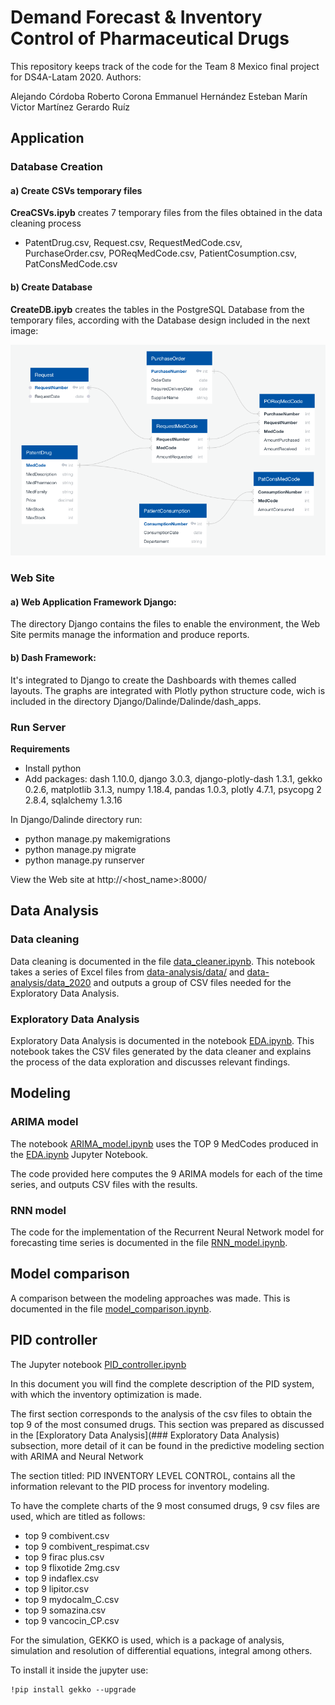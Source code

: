 # Demand Forecast & Inventory Control of Pharmaceutical Drugs

This repository keeps track of the code for the Team 8 Mexico final project for DS4A-Latam 2020.
Authors:

Alejando Córdoba
Roberto Corona
Emmanuel Hernández
Esteban Marín
Victor Martínez
Gerardo Ruíz

## Application
### Database Creation
#### a) Create CSVs temporary files

**CreaCSVs.ipyb** creates 7 temporary files from the files obtained in the data cleaning process
- PatentDrug.csv, Request.csv, RequestMedCode.csv, PurchaseOrder.csv, POReqMedCode.csv, PatientCosumption.csv, PatConsMedCode.csv

#### b) Create Database

**CreateDB.ipyb** creates the tables in the PostgreSQL Database from the temporary files, according with the Database design included in the next image:

![alt text](CreateCSVsDB/DB%20design.png "Database")

### Web Site
#### a) Web Application Framework Django:
The directory Django contains the files to enable the environment, the Web Site permits manage the information and produce reports.

#### b) Dash Framework:
It's integrated to Django to create the Dashboards with themes called layouts. The graphs are integrated with Plotly python structure code, wich is included in the directory Django/Dalinde/Dalinde/dash_apps.

### Run Server

**Requirements**
- Install python
- Add packages: dash 1.10.0, django 3.0.3, django-plotly-dash 1.3.1, gekko 0.2.6, matplotlib 3.1.3, numpy                1.18.4, pandas 1.0.3, plotly 4.7.1, psycopg 2 2.8.4, sqlalchemy 1.3.16

In Django/Dalinde directory run:
- python manage.py makemigrations
- python manage.py migrate
- python manage.py runserver

View the Web site at http://<host_name>:8000/

## Data Analysis

### Data cleaning

Data cleaning is documented in the file [data_cleaner.ipynb](data-analysis/data_cleaner.ipynb). This notebook takes a series of Excel files from [data-analysis/data/](data-analysis/data/) and [data-analysis/data_2020](data-analysis/data2020/) and outputs a group of CSV files needed for the Exploratory Data Analysis.

### Exploratory Data Analysis

Exploratory Data Analysis is documented in the notebook [EDA.ipynb](data-analysis/EDA.ipynb). This notebook takes the CSV files generated by the data cleaner and explains the process of the data exploration and discusses relevant findings.

## Modeling

### ARIMA model

The notebook [ARIMA_model.ipynb](modeling/ARIMA_model.ipynb) uses the TOP 9 MedCodes produced in the [EDA.ipynb](data-analysis/EDA.ipynb) Jupyter Notebook.

The code provided here computes the 9 ARIMA models for each of the time series, and outputs CSV files with the results. 

### RNN model

The code for the implementation of the Recurrent Neural Network model for forecasting time series is documented in the file [RNN_model.ipynb](modeling/RNN_model.ipynb).

## Model comparison

A comparison between the modeling approaches was made. This is documented in the file [model_comparison.ipynb](modeling/model_comparison.ipynb).

## PID controller

The Jupyter notebook [PID_controller.ipynb](modeling/PID_controller.ipynb)

In this document you will find the complete description of the PID system, with which the inventory optimization is made.

The first section corresponds to the analysis of the csv files to obtain the top 9 of the most consumed drugs. This section was prepared as discussed in the [Exploratory Data Analysis](### Exploratory Data Analysis) subsection, more detail of it can be found in the predictive modeling section with ARIMA and Neural Network

The section titled: PID INVENTORY LEVEL CONTROL, contains all the information relevant to the PID process for inventory modeling.

To have the complete charts of the 9 most consumed drugs, 9 csv files are used, which are titled as follows:

* top 9 combivent.csv
* top 9 combivent_respimat.csv
* top 9 firac plus.csv
* top 9 flixotide 2mg.csv
* top 9 indaflex.csv
* top 9 lipitor.csv
* top 9 mydocalm_C.csv
* top 9 somazina.csv
* top 9 vancocin_CP.csv

For the simulation, GEKKO is used, which is a package of analysis, simulation and resolution of differential equations, integral among others.

To install it inside the jupyter use:
```
!pip install gekko --upgrade
```
